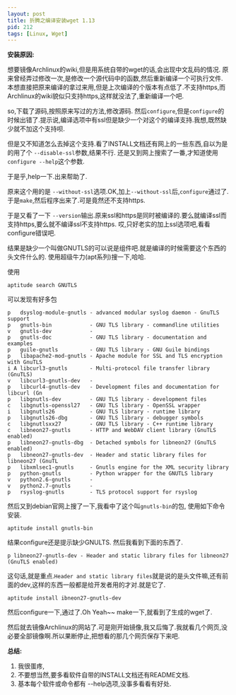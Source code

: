 ```yaml
---
layout: post
title: 折腾之编译安装wget 1.13
pid: 212
tags: [Linux, Wget]
---
```

**安装原因:**

想要镜像Archlinux的wiki,但是用系统自带的wget的话,会出现中文乱码的情况.
原来曾经弄过修改一次,是修改一个源代码中的函数,然后重新编译一个可执行文件.
本想直接把原来编译的拿过来用,但是上次编译的个版本有点低了.不支持https,而Archlinux的wiki貌似只支持https,这样就没法了,重新编译一个吧.

so,下载了源码,按照原来写过的方法,修改源码.
然后`configure`,但是`configure`的时候出错了.提示说,编译选项中有ssl但是缺少一个对这个的编译支持.我想,既然缺少就不加这个支持呗.

但是又不知道怎么去掉这个支持.看了INSTALL文档还有网上的一些东西,自以为是的用了个 `--disable-ssl`参数,结果不行.
还是又到网上搜索了一番,才知道使用 `configure --help`这个参数.

于是乎,help一下.出来帮助了.

原来这个用的是 `--without-ssl`选项.OK,加上`--without-ssl`后,`configure`通过了.于是`make`,然后程序出来了.可是竟然还不支持https.

于是又看了一下 `--version`输出.原来ssl和https是同时被编译的.要么就编译ssl而支持https,要么就不编译ssl不支持https.
哎,只好老实的加上ssl选项吧,看看configure错误吧.

结果是缺少一个叫做GNUTLS的可以说是组件吧.就是编译的时候需要这个东西的头文件什么的.
使用超级牛力(apt系列)搜一下,哈哈.

使用

    aptitude search GNUTLS

可以发现有好多包

    p   dsyslog-module-gnutls - advanced modular syslog daemon - GnuTLS support
    p   gnutls-bin            - GNU TLS library - commandline utilities
    v   gnutls-dev            -
    p   gnutls-doc            - GNU TLS library - documentation and examples
    p   guile-gnutls          - GNU TLS library - GNU Guile bindings
    p   libapache2-mod-gnutls - Apache module for SSL and TLS encryption with GnuTLS
    i A libcurl3-gnutls       - Multi-protocol file transfer library (GnuTLS)
    v   libcurl3-gnutls-dev   -
    p   libcurl4-gnutls-dev   - Development files and documentation for libcurl (Gn
    p   libgnutls-dev         - GNU TLS library - development files
    c   libgnutls-openssl27   - GNU TLS library - OpenSSL wrapper
    i   libgnutls26           - GNU TLS library - runtime library
    p   libgnutls26-dbg       - GNU TLS library - debugger symbols
    c   libgnutlsxx27         - GNU TLS library - C++ runtime library
    c   libneon27-gnutls      - HTTP and WebDAV client library (GnuTLS enabled)
    p   libneon27-gnutls-dbg  - Detached symbols for libneon27 (GnuTLS enabled)
    p   libneon27-gnutls-dev  - Header and static library files for libneon27 (GnuTL
    p   libxmlsec1-gnutls     - Gnutls engine for the XML security library
    p   python-gnutls         - Python wrapper for the GNUTLS library
    v   python2.6-gnutls      -
    v   python2.7-gnutls      -
    p   rsyslog-gnutls        - TLS protocol support for rsyslog
然后又到debian官网上搜了一下,我看中了这个叫`gnutls-bin`的包,
使用如下命令安装.

    aptitude install gnutls-bin
结果configure还是提示缺少GNULTS.
然后我看到下面的东西了.

    p libneon27-gnutls-dev - Header and static library files for libneon27 (GnuTLS enabled)

这句话,就是重点.`Header and static library files`就是说的是头文件嘛,还有前面的dev,这样的东西一般都是给开发者用的才对.就是它了.

    aptitude install ibneon27-gnutls-dev

然后configure一下,通过了.Oh Yeah~~
make一下,就看到了生成的wget了.

然后就去镜像Archlinux的网站了.可是刚开始镜像,我又后悔了.我就看几个网页,没必要全部镜像啊.所以果断停止,把想看的那几个网页保存下来吧.

**总结:**

1. 我很蛋疼,
2. 不要想当然,要多看软件自带的INSTALL文档还有README文档.
3. 基本每个软件或命令都有 --help选项,没事多看看有好处.
